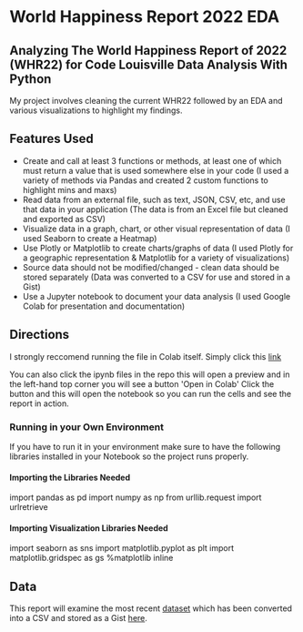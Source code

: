 # World Happiness Report 2022 EDA

## Analyzing The World Happiness Report of 2022 (WHR22) for Code Louisville Data Analysis With Python

My project involves cleaning the current WHR22 followed by an EDA and various visualizations to highlight my findings.

## Features Used
*  Create and call at least 3 functions or methods, at least one of which must return a value that is used somewhere else in your code (I used a variety of methods via Pandas and created 2 custom functions to highlight mins and maxs)
*  Read data from an external file, such as text, JSON, CSV, etc, and use that data in your application (The data is from an Excel file but cleaned and exported as CSV)
*  Visualize data in a graph, chart, or other visual representation of data (I used Seaborn to create a Heatmap)
*  Use Plotly or Matplotlib to create charts/graphs of data (I used Plotly for a geographic representation & Matplotlib for a variety of visualizations)
*  Source data should not be modified/changed - clean data should be stored separately (Data was converted to a CSV for use and stored in a Gist)
*  Use a Jupyter notebook to document your data analysis (I used Google Colab for presentation and documentation)

## Directions
I strongly reccomend running the file in Colab itself. Simply click this [link](https://colab.research.google.com/drive/17R5ynkJiZqZRnS-oDhozSScbPdzcMkNg?usp=sharing)

You can also click the ipynb files in the repo this will open a preview and in the left-hand top corner you will see a button 'Open in Colab' Click the button and this will open the notebook so you can run the cells and see the report in action.

### Running in your Own Environment
If you have to run it in your environment make sure to have the following libraries installed in your Notebook so the project runs properly.

#### Importing the Libraries Needed
import pandas as pd
import numpy as np
from urllib.request import urlretrieve

#### Importing Visualization Libraries Needed
import seaborn as sns
import matplotlib.pyplot as plt
import matplotlib.gridspec as gs
%matplotlib inline

## **Data**

This report will examine the most recent [dataset](https://happiness-report.s3.amazonaws.com/2022/Appendix_2_Data_for_Figure_2.1.xls) which has been converted into a CSV and stored as a Gist [here](https://gist.github.com/terrafirmatrekker/474f3acc5b44322bc54fcc49870dcfd1).
